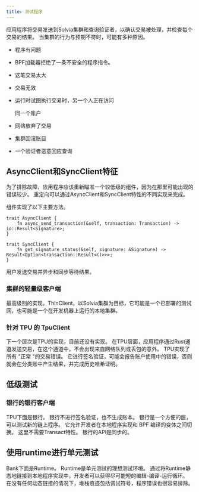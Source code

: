 ```yaml
---
title: 测试程序
---
```


应用程序将交易发送到Solvia集群和查询验证者，以确认交易被处理，并检查每个交易的结果。 当集群的行为与预期不符时，可能有多种原因。

- 程序有问题
- BPF加载器拒绝了一条不安全的程序指令。
- 这笔交易太大
- 交易无效
- 运行时试图执行交易时，另一个人正在访问

  同一个账户

- 网络放弃了交易
- 集群回滚账目
- 一个验证者恶意回应查询

## AsyncClient和SyncClient特征

为了排除故障，应用程序应该重新瞄准一个较低级的组件，因为在那里可能出现的错误较少。 重定向可以通过AsyncClient和SyncClient特性的不同实现来完成。

组件实现了以下主要方法。

```text
trait AsyncClient {
    fn async_send_transaction(&self, transaction: Transaction) -> io::Result<Signature>;
}

trait SyncClient {
    fn get_signature_status(&self, signature: &Signature) -> Result<Option<transaction::Result<()>>>;
}
```

用户发送交易并异步和同步等待结果。

### 集群的轻量级客户端

最高级别的实现，ThinClient，以Solvia集群为目标，它可能是一个已部署的测试网，也可能是一个在开发机器上运行的本地集群。

### 针对 TPU 的 TpuClient

下一个层次是TPU的实现，目前还没有实现。 在TPU层面，应用程序通过Rust通道发送交易，在这个通道中，不会出现来自网络队列或丢包的意外。 TPU实现了所有 "正常 "的交易错误。 它进行签名验证，可能会报告账户使用中的错误，否则就会在分类账中产生结果，并完成历史哈希证明。

## 低级测试

### 银行的银行客户端

TPU下面是银行。 银行不进行签名验证，也不生成账本。 银行是一个方便的层，可以测试新的链上程序。 它允许开发者在本地程序实现和 BPF 编译的变体之间切换。 这里不需要Transact特性。 银行的API是同步的。

## 使用runtime进行单元测试

Bank下面是Runtime。 Runtime是单元测试的理想测试环境。 通过将Runtime静态地链接到本地程序实现中，开发者可以获得尽可能短的编辑-编译-运行循环。 在没有任何动态链接的情况下，堆栈痕迹包括调试符号，程序错误也很容易排除。
